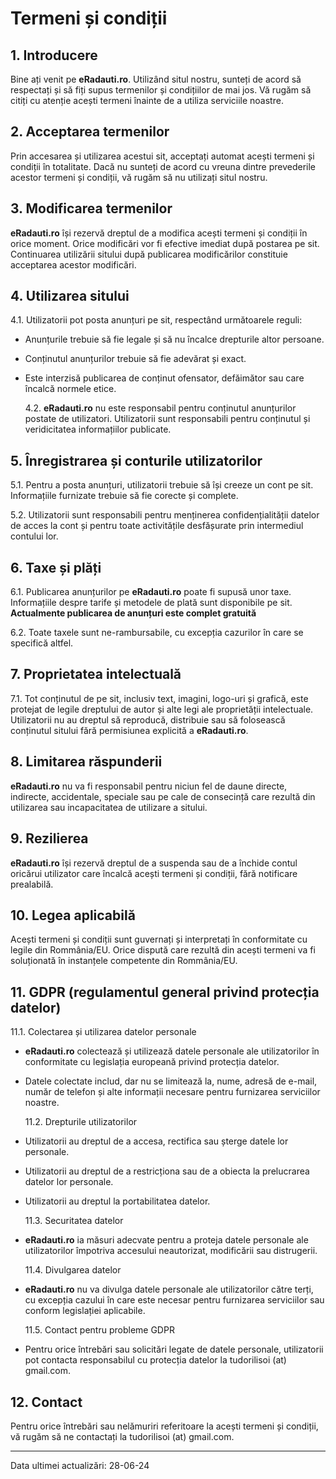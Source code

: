 # Termeni și condiții

## 1. Introducere

Bine ați venit pe **eRadauti.ro**. Utilizând situl nostru, sunteți de acord să respectați și să fiți supus termenilor și condițiilor de mai jos. Vă rugăm să citiți cu atenție acești termeni înainte de a utiliza serviciile noastre.

## 2. Acceptarea termenilor

Prin accesarea și utilizarea acestui sit, acceptați automat acești termeni și condiții în totalitate. Dacă nu sunteți de acord cu vreuna dintre prevederile acestor termeni și condiții, vă rugăm să nu utilizați situl nostru.

## 3. Modificarea termenilor

**eRadauti.ro** își rezervă dreptul de a modifica acești termeni și condiții în orice moment. Orice modificări vor fi efective imediat după postarea pe sit. Continuarea utilizării sitului după publicarea modificărilor constituie acceptarea acestor modificări.

## 4. Utilizarea sitului

4.1. Utilizatorii pot posta anunțuri pe sit, respectând următoarele reguli:

- Anunțurile trebuie să fie legale și să nu încalce drepturile altor persoane.
- Conținutul anunțurilor trebuie să fie adevărat și exact.
- Este interzisă publicarea de conținut ofensator, defăimător sau care încalcă normele etice.

  4.2. **eRadauti.ro** nu este responsabil pentru conținutul anunțurilor postate de utilizatori. Utilizatorii sunt responsabili pentru conținutul și veridicitatea informațiilor publicate.

## 5. Înregistrarea și conturile utilizatorilor

5.1. Pentru a posta anunțuri, utilizatorii trebuie să își creeze un cont pe sit. Informațiile furnizate trebuie să fie corecte și complete.

5.2. Utilizatorii sunt responsabili pentru menținerea confidențialității datelor de acces la cont și pentru toate activitățile desfășurate prin intermediul contului lor.

## 6. Taxe și plăți

6.1. Publicarea anunțurilor pe **eRadauti.ro** poate fi supusă unor taxe. Informațiile despre tarife și metodele de plată sunt disponibile pe sit. **Actualmente publicarea de anunțuri este complet gratuită**

6.2. Toate taxele sunt ne-rambursabile, cu excepția cazurilor în care se specifică altfel.

## 7. Proprietatea intelectuală

7.1. Tot conținutul de pe sit, inclusiv text, imagini, logo-uri și grafică, este protejat de legile dreptului de autor și alte legi ale proprietății intelectuale. Utilizatorii nu au dreptul să reproducă, distribuie sau să folosească conținutul sitului fără permisiunea explicită a **eRadauti.ro**.

## 8. Limitarea răspunderii

**eRadauti.ro** nu va fi responsabil pentru niciun fel de daune directe, indirecte, accidentale, speciale sau pe cale de consecință care rezultă din utilizarea sau incapacitatea de utilizare a sitului.

## 9. Rezilierea

**eRadauti.ro** își rezervă dreptul de a suspenda sau de a închide contul oricărui utilizator care încalcă acești termeni și condiții, fără notificare prealabilă.

## 10. Legea aplicabilă

Acești termeni și condiții sunt guvernați și interpretați în conformitate cu legile din Rommânia/EU. Orice dispută care rezultă din acești termeni va fi soluționată în instanțele competente din Rommânia/EU.

## 11. GDPR (regulamentul general privind protecția datelor)

11.1. Colectarea și utilizarea datelor personale

- **eRadauti.ro** colectează și utilizează datele personale ale utilizatorilor în conformitate cu legislația europeană privind protecția datelor.
- Datele colectate includ, dar nu se limitează la, nume, adresă de e-mail, număr de telefon și alte informații necesare pentru furnizarea serviciilor noastre.

  11.2. Drepturile utilizatorilor

- Utilizatorii au dreptul de a accesa, rectifica sau șterge datele lor personale.
- Utilizatorii au dreptul de a restricționa sau de a obiecta la prelucrarea datelor lor personale.
- Utilizatorii au dreptul la portabilitatea datelor.

  11.3. Securitatea datelor

- **eRadauti.ro** ia măsuri adecvate pentru a proteja datele personale ale utilizatorilor împotriva accesului neautorizat, modificării sau distrugerii.

  11.4. Divulgarea datelor

- **eRadauti.ro** nu va divulga datele personale ale utilizatorilor către terți, cu excepția cazului în care este necesar pentru furnizarea serviciilor sau conform legislației aplicabile.

  11.5. Contact pentru probleme GDPR

- Pentru orice întrebări sau solicitări legate de datele personale, utilizatorii pot contacta responsabilul cu protecția datelor la tudorilisoi (at) gmail.com.

## 12. Contact

Pentru orice întrebări sau nelămuriri referitoare la acești termeni și condiții, vă rugăm să ne contactați la tudorilisoi (at) gmail.com.

---

Data ultimei actualizări: 28-06-24
